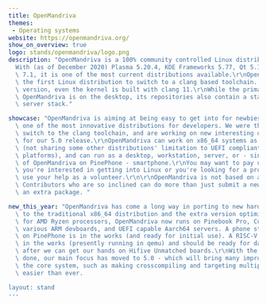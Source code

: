 ```yaml
---
title: OpenMandriva
themes:
 - Operating systems
website: https://openmandriva.org/
show_on_overview: true
logo: stands/openmandriva/logo.png
description: "OpenMandriva is a 100% community controlled Linux distribution.\r\n\
  With (as of December 2020) Plasma 5.20.4, KDE Frameworks 5.77, Qt 5.12.2 and LibreOffice\
  \ 7.1, it is one of the most current distributions available.\r\nOpenMandriva was\
  \ the first Linux distribution to switch to a clang based toolchain. In the current\
  \ version, even the kernel is built with clang 11.\r\nWhile the primary focus of\
  \ OpenMandriva is on the desktop, its repositories also contain a state of the art\
  \ server stack."

showcase: "OpenMandriva is aiming at being easy to get into for newbies, while being\
  \ one of the most innovative distributions for developers. We were the first to\
  \ switch to the clang toolchain, and are working on new interesting developer features\
  \ for our 5.0 release.\r\nOpenMandriva can work on x86_64 systems as well as aarch64\
  \ (not sharing some other distributions' limitation to UEFI compliant aarch64 server\
  \ platforms), and can run as a desktop, workstation, server, or - since the advent\
  \ of OpenMandriva on PinePhone - smartphone.\r\nYou may want to pay us a visit if\
  \ you're interested in getting into Linux or you're looking for a project that can\
  \ use your help as a volunteer.\r\n\r\nOpenMandriva is not based on any other distribution.\
  \ Contributors who are so inclined can do more than just submit a new theme or add\
  \ an extra package. "

new_this_year: "OpenMandriva has come a long way in porting to new hardware: In addition\
  \ to the traditional x86_64 distribution and the extra version optimized specifically\
  \ for AMD Ryzen processors, OpenMandriva now runs on Pinebook Pro, Cubox Pulse,\
  \ various ARM devboards, and UEFI capable Aarch64 servers. A phone stack running\
  \ on PinePhone is in the works (and ready for initial use). A RISC-V port is also\
  \ in the works (presently running in qemu) and should be ready for daily use shortly\
  \ after we can get our hands on Hifive Unmatched boards.\r\nWith the 4.2 release\
  \ done, our main focus has moved to 5.0 - which will bring many improvements to\
  \ the core system, such as making crosscompiling and targeting multiple architectures\
  \ easier than ever.

layout: stand
---
```


